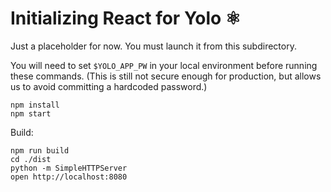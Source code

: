 # Initializing React for Yolo ⚛

Just a placeholder for now. You must launch it from this subdirectory.

You will need to set `$YOLO_APP_PW` in your local environment before running these commands. (This is still not secure enough for production, but allows us to avoid committing a hardcoded password.)

```shell
npm install
npm start
```

Build:

```shell
npm run build
cd ./dist
python -m SimpleHTTPServer
open http://localhost:8080
```
